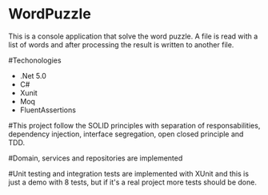 # WordPuzzle

This is a console application that solve the word puzzle.
A file is read with a list of words and after processing the result is written to another file.

#Techonologies
- .Net 5.0
- C#
- Xunit
- Moq
- FluentAssertions

#This project follow the SOLID principles with separation of responsabilities, dependency injection, interface segregation, open closed principle and TDD.

#Domain, services and repositories are implemented

#Unit testing and integration tests are implemented with XUnit and this is just a demo with 8 tests, but if it's a real project more tests should be done.
